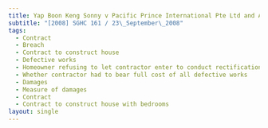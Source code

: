 ```yaml
---
title: Yap Boon Keng Sonny v Pacific Prince International Pte Ltd and Another
subtitle: "[2008] SGHC 161 / 23\_September\_2008"
tags:
  - Contract
  - Breach
  - Contract to construct house
  - Defective works
  - Homeowner refusing to let contractor enter to conduct rectification works
  - Whether contractor had to bear full cost of all defective works
  - Damages
  - Measure of damages
  - Contract
  - Contract to construct house with bedrooms
layout: single
---
```


